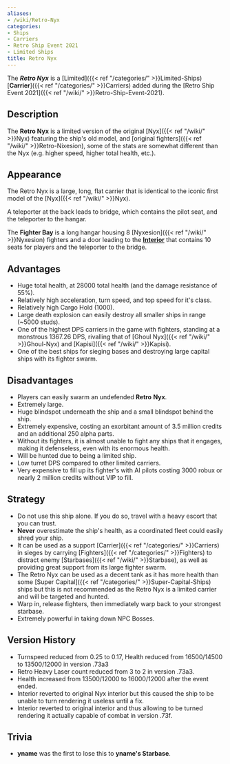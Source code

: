 ```yaml
---
aliases:
- /wiki/Retro-Nyx
categories:
- Ships
- Carriers
- Retro Ship Event 2021
- Limited Ships
title: Retro Nyx
---
```


The **_Retro Nyx_** is a [Limited]({{< ref "/categories/" >}}Limited-Ships) [**Carrier**]({{< ref "/categories/" >}}Carriers) added during the [Retro Ship Event 2021]({{< ref "/wiki/" >}}Retro-Ship-Event-2021). 

## Description

The **Retro Nyx** is a limited version of the original [Nyx]({{< ref "/wiki/" >}}Nyx) featuring the ship's old model, and [original fighters]({{< ref "/wiki/" >}}Retro-Nixesion), some of the stats are somewhat different than the Nyx (e.g. higher speed, higher total health, etc.).

## Appearance

The Retro Nyx is a large, long, flat carrier that is identical to the iconic first model of the [Nyx]({{< ref "/wiki/" >}}Nyx).

A teleporter at the back leads to bridge, which contains the pilot seat, and the teleporter to the hangar.

The **Fighter Bay** is a long hangar housing 8 [Nyxesion]({{< ref "/wiki/" >}}Nyxesion) fighters and a door leading to the <u>**Interior**</u> that contains 10 seats for players and the teleporter to the bridge.

## Advantages

- Huge total health, at 28000 total health (and the damage resistance of 55%).
- Relatively high acceleration, turn speed, and top speed for it's class.
- Relatively high Cargo Hold (1000).
- Large death explosion can easily destroy all smaller ships in range (~5000 studs).
- One of the highest DPS carriers in the game with fighters, standing at a monstrous 1367.26 DPS, rivalling that of [Ghoul Nyx]({{< ref "/wiki/" >}}Ghoul-Nyx) and [Kapisi]({{< ref "/wiki/" >}}Kapisi).
- One of the best ships for sieging bases and destroying large capital ships with its fighter swarm.

## Disadvantages

- Players can easily swarm an undefended **Retro** **Nyx**.
- Extremely large.
- Huge blindspot underneath the ship and a small blindspot behind the ship.
- Extremely expensive, costing an exorbitant amount of 3.5 million credits and an additional 250 alpha parts.
- Without its fighters, it is almost unable to fight any ships that it engages, making it defenseless, even with its enormous health.
- Will be hunted due to being a limited ship.
- Low turret DPS compared to other limited carriers.
- Very expensive to fill up its fighter's with AI pilots costing 3000 robux or nearly 2 million credits without VIP to fill.

## Strategy

- Do not use this ship alone. If you do so, travel with a heavy escort that you can trust.
- **Never** overestimate the ship's health, as a coordinated fleet could easily shred your ship.
- It can be used as a support [Carrier]({{< ref "/categories/" >}}Carriers) in sieges by carrying [Fighters]({{< ref "/categories/" >}}Fighters) to distract enemy [Starbases]({{< ref "/wiki/" >}}Starbase), as well as providing great support from its large fighter swarm.
- The Retro Nyx can be used as a decent tank as it has more health than some [Super Capital]({{< ref "/categories/" >}}Super-Capital-Ships) ships but this is not recommended as the Retro Nyx is a limited carrier and will be targeted and hunted.
- Warp in, release fighters, then immediately warp back to your strongest starbase.
- Extremely powerful in taking down NPC Bosses.

## Version History 

- Turnspeed reduced from 0.25 to 0.17, Health reduced from 16500/14500 to 13500/12000 in version .73a3
- Retro Heavy Laser count reduced from 3 to 2 in version .73a3.
- Health increased from 13500/12000 to 16000/12000 after the event ended.
- Interior reverted to original Nyx interior but this caused the ship to be unable to turn rendering it useless until a fix.
- Interior reverted to original interior and thus allowing to be turned rendering it actually capable of combat in version .73f.

## Trivia

- **yname** was the first to lose this to **yname's Starbase**.
